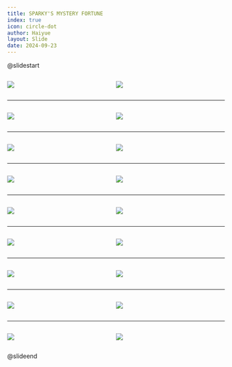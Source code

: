 ```yaml
---
title: SPARKY'S MYSTERY FORTUNE
index: true
icon: circle-dot
author: Haiyue
layout: Slide
date: 2024-09-23
---
```

 
@slidestart

<div style="display:flex">
<div style="flex:1">

![](/reading/english/Level-N/SPARKY'S%20MYSTERY%20FORTUNE/001.webp)
</div>
<div style="flex:1">

![](/reading/english/Level-N/SPARKY'S%20MYSTERY%20FORTUNE/002.webp)
</div>
</div>

---

<div style="display:flex">
<div style="flex:1">

![](/reading/english/Level-N/SPARKY'S%20MYSTERY%20FORTUNE/003.webp)
</div>
<div style="flex:1">

![](/reading/english/Level-N/SPARKY'S%20MYSTERY%20FORTUNE/004.webp)
</div>
</div>

---

<div style="display:flex">
<div style="flex:1">

![](/reading/english/Level-N/SPARKY'S%20MYSTERY%20FORTUNE/005.webp)
</div>
<div style="flex:1">

![](/reading/english/Level-N/SPARKY'S%20MYSTERY%20FORTUNE/006.webp)
</div>
</div>

---

<div style="display:flex">
<div style="flex:1">

![](/reading/english/Level-N/SPARKY'S%20MYSTERY%20FORTUNE/007.webp)
</div>
<div style="flex:1">

![](/reading/english/Level-N/SPARKY'S%20MYSTERY%20FORTUNE/008.webp)
</div>
</div>

---

<div style="display:flex">
<div style="flex:1">

![](/reading/english/Level-N/SPARKY'S%20MYSTERY%20FORTUNE/009.webp)
</div>
<div style="flex:1">

![](/reading/english/Level-N/SPARKY'S%20MYSTERY%20FORTUNE/010.webp)
</div>
</div>

---

<div style="display:flex">
<div style="flex:1">

![](/reading/english/Level-N/SPARKY'S%20MYSTERY%20FORTUNE/011.webp)
</div>
<div style="flex:1">

![](/reading/english/Level-N/SPARKY'S%20MYSTERY%20FORTUNE/012.webp)
</div>
</div>

---

<div style="display:flex">
<div style="flex:1">

![](/reading/english/Level-N/SPARKY'S%20MYSTERY%20FORTUNE/013.webp)
</div>
<div style="flex:1">

![](/reading/english/Level-N/SPARKY'S%20MYSTERY%20FORTUNE/014.webp)
</div>
</div>

---

<div style="display:flex">
<div style="flex:1">

![](/reading/english/Level-N/SPARKY'S%20MYSTERY%20FORTUNE/015.webp)
</div>
<div style="flex:1">

![](/reading/english/Level-N/SPARKY'S%20MYSTERY%20FORTUNE/016.webp)
</div>
</div>

---

<div style="display:flex">
<div style="flex:1">

![](/reading/english/Level-N/SPARKY'S%20MYSTERY%20FORTUNE/017.webp)
</div>
<div style="flex:1">

![](/reading/english/Level-N/SPARKY'S%20MYSTERY%20FORTUNE/018.webp)
</div>
</div>

@slideend
